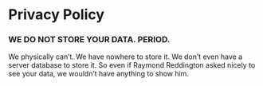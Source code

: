 # Privacy Policy

### WE DO NOT STORE YOUR DATA. PERIOD.

We physically can’t.  We have nowhere to store it.  We don’t even have a server database to store it. 
So even if Raymond Reddington asked nicely to see your data, we wouldn’t have anything to show him.
